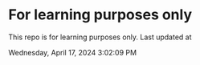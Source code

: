 # For learning purposes only
This repo is for learning purposes only.
Last updated at

Wednesday, April 17, 2024 3:02:09 PM


